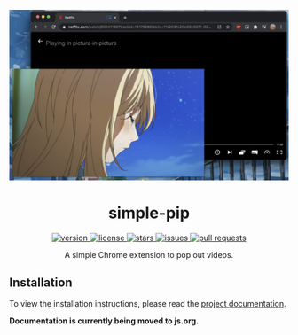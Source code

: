 ![Example image](https://raw.githubusercontent.com/ayvacs/simple-pip/main/screenshot.png)

<h1 align="center">simple-pip</h1>

<p align="center">
  <a href="https://github.com/ayvacs/simple-pip/releases" target="_blank">
    <img alt="version" src="https://img.shields.io/github/v/release/ayvacs/simple-pip?style=for-the-badge" />
  </a>
  <a href="https://github.com/ayvacs/simple-pip/blob/master/LICENSE.md" target="_blank">
    <img alt="license" src="https://img.shields.io/github/license/ayvacs/simple-pip?style=for-the-badge" />
  </a>
  <a href="https://github.com/ayvacs/simple-pip/blob/master/LICENSE.md" target="_blank">
    <img alt="stars" src="https://img.shields.io/github/stars/ayvacs/simple-pip?style=for-the-badge" />
  </a>
  <a href="https://github.com/ayvacs/simple-pip/blob/master/LICENSE.md" target="_blank">
    <img alt="issues" src="https://img.shields.io/github/issues/ayvacs/simple-pip?style=for-the-badge" />
  </a>
  <a href="https://github.com/ayvacs/simple-pip/blob/master/LICENSE.md" target="_blank">
    <img alt="pull requests" src="https://img.shields.io/github/issues-pr/ayvacs/simple-pip?style=for-the-badge" />
  </a>
</p>

<p align="center">A simple Chrome extension to pop out videos.</p>

## Installation

<p>To view the installation instructions, please read the <a href="https://ayvacs.github.io/simple-pip">project documentation</a>.</p>

<b>Documentation is currently being moved to js.org.</b>
